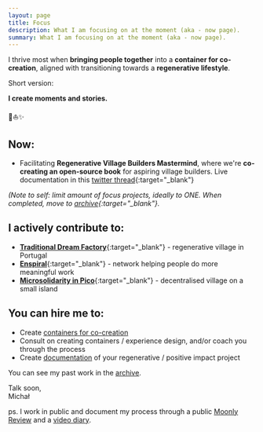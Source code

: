 ```yaml
---
layout: page
title: Focus
description: What I am focusing on at the moment (aka - now page).
summary: What I am focusing on at the moment (aka - now page).
---
```


I thrive most when **bringing people together** into a **container for co-creation**, aligned with transitioning towards a **regenerative lifestyle**.

Short version:

**I create moments and stories.**

<p>🌳⛵️✨</p>

## Now:

- Facilitating **Regenerative Village Builders Mastermind**, where we're **co-creating an open-source book** for aspiring village builders. Live documentation in this [twitter thread](https://twitter.com/michalkorzonek/status/1562439997416177664){:target="_blank"}

*(Note to self: limit amount of focus projects, ideally to ONE. When completed, move to [archive](/archive){:target="_blank"}.*

## I actively contribute to:

- [**Traditional Dream Factory**](https://traditionaldreamfactory.com){:target="_blank"} - regenerative village in Portugal
- [**Enspiral**](https://enspiral.com){:target="_blank"} - network helping people do more meaningful work
- [**Microsolidarity in Pico**](https://pico.microsolidarity.cc){:target="_blank"} - decentralised village on a small island

## You can hire me to:

- Create [containers for co-creation](/experiences)
- Consult on creating containers / experience design, and/or coach you through the process
- Create [documentation](/documentation) of your regenerative / positive impact project

You can see my past work in the [archive](/archive).

Talk soon,<br>
Michał

ps. I work in public and document my process through a public [Moonly Review](/moonly-reviews) and a [video diary](/one-second-a-day).